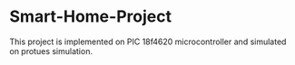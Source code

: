 # Smart-Home-Project
This project is implemented on PIC 18f4620 microcontroller and simulated on protues simulation.
